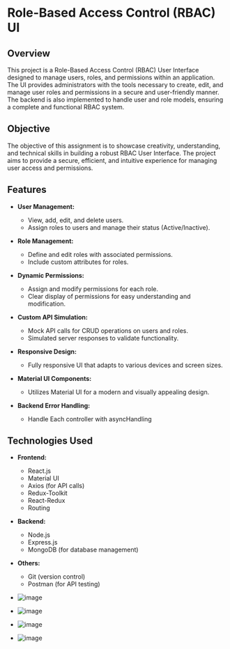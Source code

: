 # Role-Based Access Control (RBAC) UI

## Overview

This project is a Role-Based Access Control (RBAC) User Interface designed to manage users, roles, and permissions within an application. The UI provides administrators with the tools necessary to create, edit, and manage user roles and permissions in a secure and user-friendly manner. The backend is also implemented to handle user and role models, ensuring a complete and functional RBAC system.

## Objective

The objective of this assignment is to showcase creativity, understanding, and technical skills in building a robust RBAC User Interface. The project aims to provide a secure, efficient, and intuitive experience for managing user access and permissions.

## Features

- **User  Management:**
  - View, add, edit, and delete users.
  - Assign roles to users and manage their status (Active/Inactive).

- **Role Management:**
  - Define and edit roles with associated permissions.
  - Include custom attributes for roles.

- **Dynamic Permissions:**
  - Assign and modify permissions for each role.
  - Clear display of permissions for easy understanding and modification.

- **Custom API Simulation:**
  - Mock API calls for CRUD operations on users and roles.
  - Simulated server responses to validate functionality.

- **Responsive Design:**
  - Fully responsive UI that adapts to various devices and screen sizes.

- **Material UI Components:**
  - Utilizes Material UI for a modern and visually appealing design.

- **Backend Error Handling:**
  - Handle Each controller with asyncHandling

## Technologies Used

- **Frontend:**
  - React.js
  - Material UI
  - Axios (for API calls)
  - Redux-Toolkit
  - React-Redux
  - Routing

- **Backend:**
  - Node.js
  - Express.js
  - MongoDB (for database management)

- **Others:**
  - Git (version control)
  - Postman (for API testing)
 
- ![image](https://github.com/user-attachments/assets/b420f6b0-3135-49f5-8495-112112b0a375)
- ![image](https://github.com/user-attachments/assets/f46807aa-58b7-4ec7-8fdb-73f1fd431dcb)
- ![image](https://github.com/user-attachments/assets/741f6168-5d76-48d1-a1d3-9d1083f853e1)
- ![image](https://github.com/user-attachments/assets/5ed3803b-1596-4610-98d3-1ce75edc4ec4)




